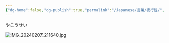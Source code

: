 ```yaml
---
{"dg-home":false,"dg-publish":true,"permalink":"/Japanese/言葉/夜行性/","dgPassFrontmatter":true}
---
```



やこうせい

![IMG_20240207_211640.jpg](/img/user/998%20resources/%E7%99%BD%E7%86%8A%E3%82%AB%E3%83%95%E3%82%A7/IMG_20240207_211640.jpg)